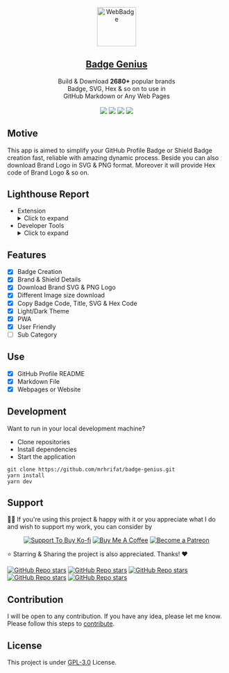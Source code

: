 <div align="center"> 
  <img src="https://user-images.githubusercontent.com/45077312/235338350-6397aee9-b577-47ac-8402-774b921fae35.png" alt="WebBadge" border="0" height='90'>
    <h2 align="center"><a href="https://badgegenius.vercel.app">Badge Genius</a></h2>
    Build & Download <b>2680+</b> popular brands <br> Badge, SVG, Hex & so on to use in <br>GitHub Markdown or Any Web Pages<br><br>
  
  <img src="https://img.shields.io/github/forks/mrhrifat/badge-genius?style=for-the-badge">

  <img src="https://img.shields.io/github/stars/mrhrifat/badge-genius?style=for-the-badge">

  <img src="https://img.shields.io/github/issues/mrhrifat/badge-genius?style=for-the-badge">

  <img src="https://img.shields.io/github/license/mrhrifat/web-badge?style=for-the-badge">
</div>

## Motive

This app is aimed to simplify your GitHub Profile Badge or Shield Badge creation fast, reliable with amazing dynamic process. Beside you can also download Brand Logo in SVG & PNG format. Moreover it will provide Hex code of Brand Logo & so on.

## Lighthouse Report

- Extension
  <details>
  <summary>Click to expand</summary>
  <img src="https://user-images.githubusercontent.com/45077312/235615550-a5ee074e-45aa-4867-8223-6041aa677180.png" alt="Badge Genius" height='400' border="0">
  </details>
- Developer Tools
  <details>
  <summary>Click to expand</summary>
  <img src="https://user-images.githubusercontent.com/45077312/235615088-f899b07d-a07f-490c-8ca7-687c840fed5c.png" alt="Badge Genius" border="0" height='400'>
  </details>

## Features

- [x] Badge Creation
- [x] Brand & Shield Details
- [x] Download Brand SVG & PNG Logo
- [x] Different Image size download
- [x] Copy Badge Code, Title, SVG & Hex Code
- [x] Light/Dark Theme
- [x] PWA
- [x] User Friendly
- [ ] Sub Category

## Use

- [x] GitHub Profile README
- [x] Markdown File
- [x] Webpages or Website

## Development

Want to run in your local development machine?

- Clone repositories
- Install dependencies
- Start the application

```
git clone https://github.com/mrhrifat/badge-genius.git
yarn install
yarn dev
```

## Support

👍🏻 If you're using this project & happy with it or you appreciate what I do and wish to support my work, you can consider by

<div align='center'>

[![](https://img.shields.io/badge/Ko_fi-FF5E5B?style=for-the-badge&logo=Ko-fi&logoColor=white 'Support To Buy Ko-fi')](https://ko-fi.com/mrhrifat) [![](https://img.shields.io/badge/Buy_Me_A_Coffee-FFDD00?style=for-the-badge&logo=buy-me-a-coffee&logoColor=black 'Buy Me A Coffee')](https://buymeacoffee.com/mrhrifat) [![](https://img.shields.io/badge/Patreon-F96854?style=for-the-badge&logo=Patreon&logoColor=white 'Become a Patreon')](https://patreon.com/mrhrifat)

</div>
⭐️ Starring & Sharing the project is also appreciated. Thanks! ❤️

[![GitHub Repo stars](https://img.shields.io/badge/share%20on-reddit-red?logo=reddit)](https://reddit.com/submit?url=https://badgegenius.vercel.app&title=Build%20&%20Download%2022680+%20popular%20brands%20Badge,%20SVG,%20HEX%20&%20so%20on%20to%20use%20in%20GitHub%20Markdown%20or%20Any%20Web%20Pages)
[![GitHub Repo stars](https://img.shields.io/badge/share%20on-hacker%20news-orange?logo=ycombinator)](https://news.ycombinator.com/submitlink?u=https://badgegenius.vercel.app)
[![GitHub Repo stars](https://img.shields.io/badge/share%20on-twitter-03A9F4?logo=twitter)](https://twitter.com/share?url=https://badgegenius.vercel.app&text=Build%20&%20Download%202680+%20popular%20brands%20Badge,%20SVG,%20HEX%20&%20so%20on%20to%20use%20in%20GitHub%20Markdown%20or%20Any%20Web%20Pages)
[![GitHub Repo stars](https://img.shields.io/badge/share%20on-facebook-1976D2?logo=facebook)](https://www.facebook.com/sharer/sharer.php?u=https://badgegenius.vercel.app)
[![GitHub Repo stars](https://img.shields.io/badge/share%20on-linkedin-3949AB?logo=linkedin)](https://www.linkedin.com/shareArticle?url=https://badgegenius.vercel.app&title=Build%20&%20Download%202680+%20popular%20brands%20Badge,%20SVG,%20HEX%20&%20so%20on%20to%20use%20in%20GitHub%20Markdown%20or%20Any%20Web%20Pages)

## Contribution

I will be open to any contribution. If you have any idea, please let me know. Please follow this steps to [contribute](https://github.com/mrhrifat/badge-genius/blob/master/CONTRIBUTING.md).

## License

This project is under [GPL-3.0](https://github.com/mrhrifat/badge-genius/blob/master/LICENSE.md) License.
